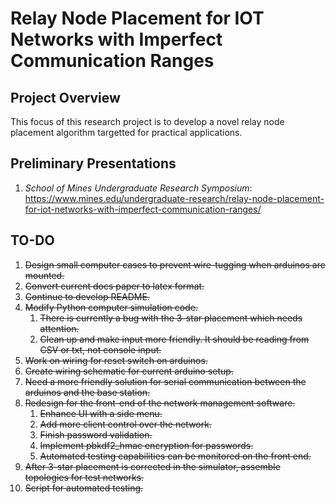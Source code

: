 # Relay Node Placement for IOT Networks with Imperfect Communication Ranges

## Project Overview

This focus of this research project is to develop a novel relay node placement algorithm targetted for practical applications.

## Preliminary Presentations

1. *School of Mines Undergraduate Research Symposium*: https://www.mines.edu/undergraduate-research/relay-node-placement-for-iot-networks-with-imperfect-communication-ranges/

## TO-DO

1. ~~Design small computer cases to prevent wire-tugging when arduinos are mounted.~~
1. ~~Convert current docs paper to latex format.~~
1. ~~Continue to develop README.~~
1. ~~Modify Python computer simulation code.~~
   1. ~~There is currently a bug with the 3-star placement which needs attention.~~
   1. ~~Clean up and make input more friendly. It should be reading from CSV or txt, not console input.~~
1. ~~Work on wiring for reset switch on arduinos.~~
1. ~~Create wiring schematic for current arduino setup.~~
1. ~~Need a more friendly solution for serial communication between the arduinos and the base station.~~
1. ~~Redesign for the front-end of the network management software.~~
    1. ~~Enhance UI with a side menu.~~
    1. ~~Add more client control over the network.~~
    1. ~~Finish password validation.~~
    1. ~~Implement pbkdf2_hmac encryption for passwords.~~
    1. ~~Automated testing capabilities can be monitored on the front end.~~
1. ~~After 3-star placement is corrected in the simulator, assemble topologies for test networks.~~
1. ~~Script for automated testing.~~
